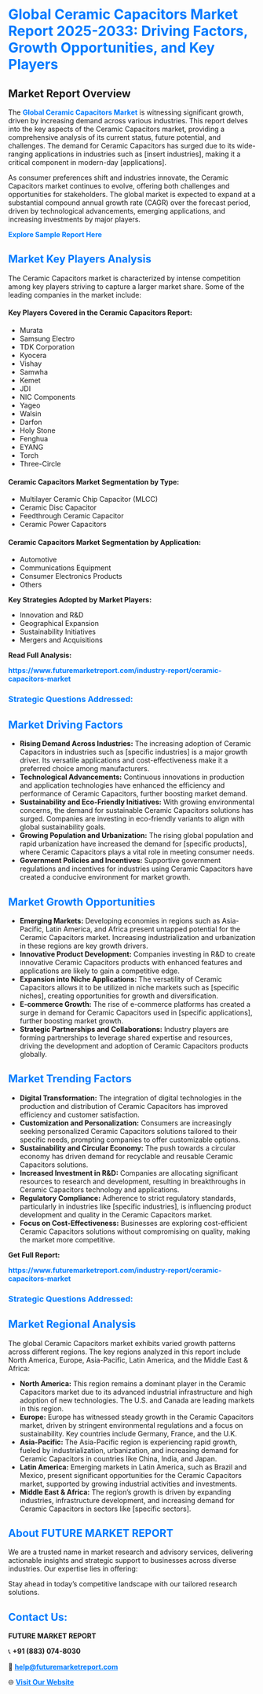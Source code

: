 <h1 style="color: #007BFF;">Global Ceramic Capacitors Market Report 2025-2033: Driving Factors, Growth Opportunities, and Key Players</h1>

<section id="overview">
<h2>Market Report Overview</h2>
<p>The <a href="https://www.futuremarketreport.com/industry-report/ceramic-capacitors-market" style="color: #007BFF; text-decoration: none;"><strong>Global Ceramic Capacitors Market</strong></a> is witnessing significant growth, driven by increasing demand across various industries. This report delves into the key aspects of the Ceramic Capacitors market, providing a comprehensive analysis of its current status, future potential, and challenges. The demand for Ceramic Capacitors has surged due to its wide-ranging applications in industries such as [insert industries], making it a critical component in modern-day [applications].</p>
<p>As consumer preferences shift and industries innovate, the Ceramic Capacitors market continues to evolve, offering both challenges and opportunities for stakeholders. The global market is expected to expand at a substantial compound annual growth rate (CAGR) over the forecast period, driven by technological advancements, emerging applications, and increasing investments by major players.</p>
</section>

<section id="overview">
<p><a href="https://www.futuremarketreport.com/request-sample/reportId=62615" style="color: #007BFF; text-decoration: none;"><strong>Explore Sample Report Here</strong></a></p>
</section>

<section id="key-players">
<h2 style="color: #007BFF;">Market Key Players Analysis</h2>
<p>The Ceramic Capacitors market is characterized by intense competition among key players striving to capture a larger market share. Some of the leading companies in the market include:</p>
<h4>Key Players Covered in the Ceramic Capacitors Report:</h4>
<ul><li>Murata</li><li>Samsung Electro</li><li>TDK Corporation</li><li>Kyocera</li><li>Vishay</li><li>Samwha</li><li>Kemet</li><li>JDI</li><li>NIC Components</li><li>Yageo</li><li>Walsin</li><li>Darfon</li><li>Holy Stone</li><li>Fenghua</li><li>EYANG</li><li>Torch</li><li>Three-Circle</li></ul>
<h4>Ceramic Capacitors Market Segmentation by Type:</h4>
<ul><li>Multilayer Ceramic Chip Capacitor (MLCC)</li><li>Ceramic Disc Capacitor</li><li>Feedthrough Ceramic Capacitor</li><li>Ceramic Power Capacitors</li></ul>

<h4>Ceramic Capacitors Market Segmentation by Application:</h4>
<ul><li>Automotive</li><li>Communications Equipment</li><li>Consumer Electronics Products</li><li>Others</li></ul>
<p><strong>Key Strategies Adopted by Market Players:</strong></p>
<ul>
<li>Innovation and R&D</li>
<li>Geographical Expansion</li>
<li>Sustainability Initiatives</li>
<li>Mergers and Acquisitions</li>
</ul>
</section>

<section>
<p><strong>Read Full Analysis: </strong></p><a href="https://www.futuremarketreport.com/industry-report/ceramic-capacitors-market" style="color: #007BFF; text-decoration: none;"><strong>https://www.futuremarketreport.com/industry-report/ceramic-capacitors-market</strong></a>
<h3 style="color: #007BFF;">Strategic Questions Addressed:</h3>
</section>

<section id="driving-factors">
<h2 style="color: #007BFF;">Market Driving Factors</h2>
<ul>
<li><strong>Rising Demand Across Industries:</strong> The increasing adoption of Ceramic Capacitors in industries such as [specific industries] is a major growth driver. Its versatile applications and cost-effectiveness make it a preferred choice among manufacturers.</li>
<li><strong>Technological Advancements:</strong> Continuous innovations in production and application technologies have enhanced the efficiency and performance of Ceramic Capacitors, further boosting market demand.</li>
<li><strong>Sustainability and Eco-Friendly Initiatives:</strong> With growing environmental concerns, the demand for sustainable Ceramic Capacitors solutions has surged. Companies are investing in eco-friendly variants to align with global sustainability goals.</li>
<li><strong>Growing Population and Urbanization:</strong> The rising global population and rapid urbanization have increased the demand for [specific products], where Ceramic Capacitors plays a vital role in meeting consumer needs.</li>
<li><strong>Government Policies and Incentives:</strong> Supportive government regulations and incentives for industries using Ceramic Capacitors have created a conducive environment for market growth.</li>
</ul>
</section>

<section id="growth-opportunities">
<h2 style="color: #007BFF;">Market Growth Opportunities</h2>
<ul>
<li><strong>Emerging Markets:</strong> Developing economies in regions such as Asia-Pacific, Latin America, and Africa present untapped potential for the Ceramic Capacitors market. Increasing industrialization and urbanization in these regions are key growth drivers.</li>
<li><strong>Innovative Product Development:</strong> Companies investing in R&D to create innovative Ceramic Capacitors products with enhanced features and applications are likely to gain a competitive edge.</li>
<li><strong>Expansion into Niche Applications:</strong> The versatility of Ceramic Capacitors allows it to be utilized in niche markets such as [specific niches], creating opportunities for growth and diversification.</li>
<li><strong>E-commerce Growth:</strong> The rise of e-commerce platforms has created a surge in demand for Ceramic Capacitors used in [specific applications], further boosting market growth.</li>
<li><strong>Strategic Partnerships and Collaborations:</strong> Industry players are forming partnerships to leverage shared expertise and resources, driving the development and adoption of Ceramic Capacitors products globally.</li>
</ul>
</section>

<section id="trending-factors">
<h2 style="color: #007BFF;">Market Trending Factors</h2>
<ul>
<li><strong>Digital Transformation:</strong> The integration of digital technologies in the production and distribution of Ceramic Capacitors has improved efficiency and customer satisfaction.</li>
<li><strong>Customization and Personalization:</strong> Consumers are increasingly seeking personalized Ceramic Capacitors solutions tailored to their specific needs, prompting companies to offer customizable options.</li>
<li><strong>Sustainability and Circular Economy:</strong> The push towards a circular economy has driven demand for recyclable and reusable Ceramic Capacitors solutions.</li>
<li><strong>Increased Investment in R&D:</strong> Companies are allocating significant resources to research and development, resulting in breakthroughs in Ceramic Capacitors technology and applications.</li>
<li><strong>Regulatory Compliance:</strong> Adherence to strict regulatory standards, particularly in industries like [specific industries], is influencing product development and quality in the Ceramic Capacitors market.</li>
<li><strong>Focus on Cost-Effectiveness:</strong> Businesses are exploring cost-efficient Ceramic Capacitors solutions without compromising on quality, making the market more competitive.</li>
</ul>
</section>

<section>
<p><strong>Get Full Report: </strong></p><a href="https://www.futuremarketreport.com/industry-report/ceramic-capacitors-market" style="color: #007BFF; text-decoration: none;"><strong>https://www.futuremarketreport.com/industry-report/ceramic-capacitors-market</strong></a>
<h3 style="color: #007BFF;">Strategic Questions Addressed:</h3>
</section>


<section id="regional-analysis">
<h2 style="color: #007BFF;">Market Regional Analysis</h2>
<p>The global Ceramic Capacitors market exhibits varied growth patterns across different regions. The key regions analyzed in this report include North America, Europe, Asia-Pacific, Latin America, and the Middle East & Africa:</p>
<ul>
<li><strong>North America:</strong> This region remains a dominant player in the Ceramic Capacitors market due to its advanced industrial infrastructure and high adoption of new technologies. The U.S. and Canada are leading markets in this region.</li>
<li><strong>Europe:</strong> Europe has witnessed steady growth in the Ceramic Capacitors market, driven by stringent environmental regulations and a focus on sustainability. Key countries include Germany, France, and the U.K.</li>
<li><strong>Asia-Pacific:</strong> The Asia-Pacific region is experiencing rapid growth, fueled by industrialization, urbanization, and increasing demand for Ceramic Capacitors in countries like China, India, and Japan.</li>
<li><strong>Latin America:</strong> Emerging markets in Latin America, such as Brazil and Mexico, present significant opportunities for the Ceramic Capacitors market, supported by growing industrial activities and investments.</li>
<li><strong>Middle East & Africa:</strong> The region’s growth is driven by expanding industries, infrastructure development, and increasing demand for Ceramic Capacitors in sectors like [specific sectors].</li>
</ul>
</section>

<footer>
<h2 style="color: #007BFF;">About FUTURE MARKET REPORT</h2>
<p>We are a trusted name in market research and advisory services, delivering actionable insights and strategic support to businesses across diverse industries. Our expertise lies in offering:</p>

<p>Stay ahead in today’s competitive landscape with our tailored research solutions.</p>

<h2 style="color: #007BFF;">Contact Us:</h2>
<p><strong>FUTURE MARKET REPORT</strong></p>
<p>📞 <strong>+91 (883) 074-8030</strong></p>
<p>📧 <strong><a href="mailto:help@futuremarketreport.com" style="color: #007BFF;">help@futuremarketreport.com</a></strong></p>
<p>🌐 <strong><a href="https://www.futuremarketreport.com/" style="color: #007BFF;">Visit Our Website</a></strong></p>
</footer>